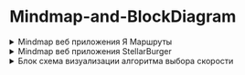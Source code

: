 # Mindmap-and-BlockDiagram
<details>
<summary>Mindmap веб приложения Я Маршруты</summary>

![imageup.ru](https://imageup.ru/img48/4583085/diagramma-bez-nazvaniia.jpg)
</details>


<details>
<summary>Mindmap веб приложения StellarBurger</summary>

![imageup.ru](https://imageup.ru/img252/4581275/st_bur_5s.jpg)
</details>

<details>
<summary>Блок схема визуализации алгоритма выбора скорости</summary>

![imageup.ru](https://imageup.ru/img235/4581282/blok-skhema-vizualizatsii-algoritma-vybora-skorostidrawio.png)
</details>



